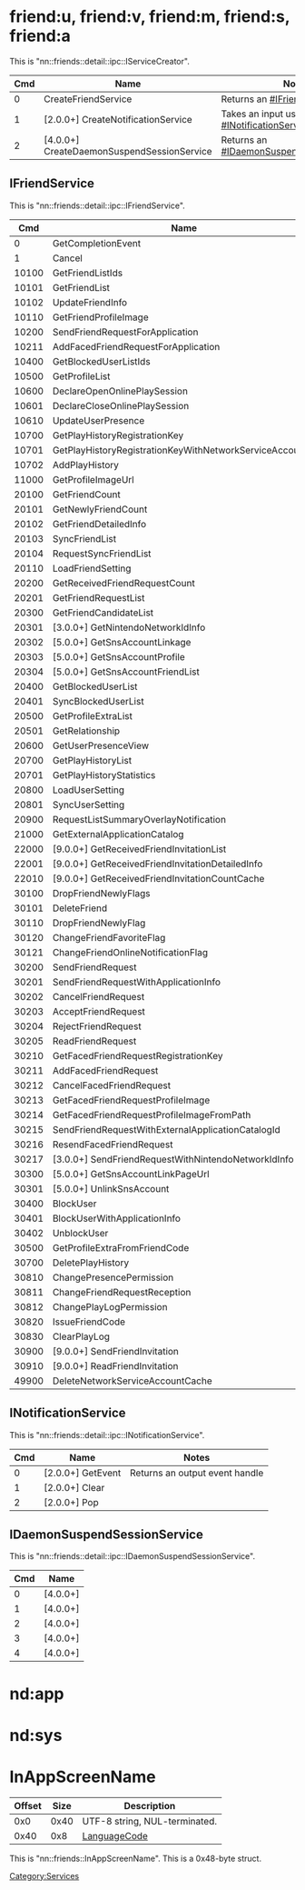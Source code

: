 # friend:u, friend:v, friend:m, friend:s, friend:a

This is "nn::friends::detail::ipc::IServiceCreator".

| Cmd | Name                                         | Notes                                                                                         |
| --- | -------------------------------------------- | --------------------------------------------------------------------------------------------- |
| 0   | CreateFriendService                          | Returns an [\#IFriendService](#IFriendService "wikilink").                                    |
| 1   | \[2.0.0+\] CreateNotificationService         | Takes an input userID and returns [\#INotificationService](#INotificationService "wikilink"). |
| 2   | \[4.0.0+\] CreateDaemonSuspendSessionService | Returns an [\#IDaemonSuspendSessionService](#IDaemonSuspendSessionService "wikilink").        |

## IFriendService

This is "nn::friends::detail::ipc::IFriendService".

| Cmd   | Name                                                     |
| ----- | -------------------------------------------------------- |
| 0     | GetCompletionEvent                                       |
| 1     | Cancel                                                   |
| 10100 | GetFriendListIds                                         |
| 10101 | GetFriendList                                            |
| 10102 | UpdateFriendInfo                                         |
| 10110 | GetFriendProfileImage                                    |
| 10200 | SendFriendRequestForApplication                          |
| 10211 | AddFacedFriendRequestForApplication                      |
| 10400 | GetBlockedUserListIds                                    |
| 10500 | GetProfileList                                           |
| 10600 | DeclareOpenOnlinePlaySession                             |
| 10601 | DeclareCloseOnlinePlaySession                            |
| 10610 | UpdateUserPresence                                       |
| 10700 | GetPlayHistoryRegistrationKey                            |
| 10701 | GetPlayHistoryRegistrationKeyWithNetworkServiceAccountId |
| 10702 | AddPlayHistory                                           |
| 11000 | GetProfileImageUrl                                       |
| 20100 | GetFriendCount                                           |
| 20101 | GetNewlyFriendCount                                      |
| 20102 | GetFriendDetailedInfo                                    |
| 20103 | SyncFriendList                                           |
| 20104 | RequestSyncFriendList                                    |
| 20110 | LoadFriendSetting                                        |
| 20200 | GetReceivedFriendRequestCount                            |
| 20201 | GetFriendRequestList                                     |
| 20300 | GetFriendCandidateList                                   |
| 20301 | \[3.0.0+\] GetNintendoNetworkIdInfo                      |
| 20302 | \[5.0.0+\] GetSnsAccountLinkage                          |
| 20303 | \[5.0.0+\] GetSnsAccountProfile                          |
| 20304 | \[5.0.0+\] GetSnsAccountFriendList                       |
| 20400 | GetBlockedUserList                                       |
| 20401 | SyncBlockedUserList                                      |
| 20500 | GetProfileExtraList                                      |
| 20501 | GetRelationship                                          |
| 20600 | GetUserPresenceView                                      |
| 20700 | GetPlayHistoryList                                       |
| 20701 | GetPlayHistoryStatistics                                 |
| 20800 | LoadUserSetting                                          |
| 20801 | SyncUserSetting                                          |
| 20900 | RequestListSummaryOverlayNotification                    |
| 21000 | GetExternalApplicationCatalog                            |
| 22000 | \[9.0.0+\] GetReceivedFriendInvitationList               |
| 22001 | \[9.0.0+\] GetReceivedFriendInvitationDetailedInfo       |
| 22010 | \[9.0.0+\] GetReceivedFriendInvitationCountCache         |
| 30100 | DropFriendNewlyFlags                                     |
| 30101 | DeleteFriend                                             |
| 30110 | DropFriendNewlyFlag                                      |
| 30120 | ChangeFriendFavoriteFlag                                 |
| 30121 | ChangeFriendOnlineNotificationFlag                       |
| 30200 | SendFriendRequest                                        |
| 30201 | SendFriendRequestWithApplicationInfo                     |
| 30202 | CancelFriendRequest                                      |
| 30203 | AcceptFriendRequest                                      |
| 30204 | RejectFriendRequest                                      |
| 30205 | ReadFriendRequest                                        |
| 30210 | GetFacedFriendRequestRegistrationKey                     |
| 30211 | AddFacedFriendRequest                                    |
| 30212 | CancelFacedFriendRequest                                 |
| 30213 | GetFacedFriendRequestProfileImage                        |
| 30214 | GetFacedFriendRequestProfileImageFromPath                |
| 30215 | SendFriendRequestWithExternalApplicationCatalogId        |
| 30216 | ResendFacedFriendRequest                                 |
| 30217 | \[3.0.0+\] SendFriendRequestWithNintendoNetworkIdInfo    |
| 30300 | \[5.0.0+\] GetSnsAccountLinkPageUrl                      |
| 30301 | \[5.0.0+\] UnlinkSnsAccount                              |
| 30400 | BlockUser                                                |
| 30401 | BlockUserWithApplicationInfo                             |
| 30402 | UnblockUser                                              |
| 30500 | GetProfileExtraFromFriendCode                            |
| 30700 | DeletePlayHistory                                        |
| 30810 | ChangePresencePermission                                 |
| 30811 | ChangeFriendRequestReception                             |
| 30812 | ChangePlayLogPermission                                  |
| 30820 | IssueFriendCode                                          |
| 30830 | ClearPlayLog                                             |
| 30900 | \[9.0.0+\] SendFriendInvitation                          |
| 30910 | \[9.0.0+\] ReadFriendInvitation                          |
| 49900 | DeleteNetworkServiceAccountCache                         |

## INotificationService

This is "nn::friends::detail::ipc::INotificationService".

| Cmd | Name                | Notes                          |
| --- | ------------------- | ------------------------------ |
| 0   | \[2.0.0+\] GetEvent | Returns an output event handle |
| 1   | \[2.0.0+\] Clear    |                                |
| 2   | \[2.0.0+\] Pop      |                                |

## IDaemonSuspendSessionService

This is "nn::friends::detail::ipc::IDaemonSuspendSessionService".

| Cmd | Name       |
| --- | ---------- |
| 0   | \[4.0.0+\] |
| 1   | \[4.0.0+\] |
| 2   | \[4.0.0+\] |
| 3   | \[4.0.0+\] |
| 4   | \[4.0.0+\] |

# nd:app

# nd:sys

# InAppScreenName

| Offset | Size | Description                                       |
| ------ | ---- | ------------------------------------------------- |
| 0x0    | 0x40 | UTF-8 string, NUL-terminated.                     |
| 0x40   | 0x8  | [LanguageCode](Settings%20services.md "wikilink") |

This is "nn::friends::InAppScreenName". This is a 0x48-byte struct.

[Category:Services](Category:Services "wikilink")

